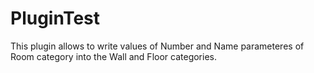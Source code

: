 # PluginTest
This plugin allows to write values of Number and Name parameteres of Room category into the Wall and Floor categories. 
